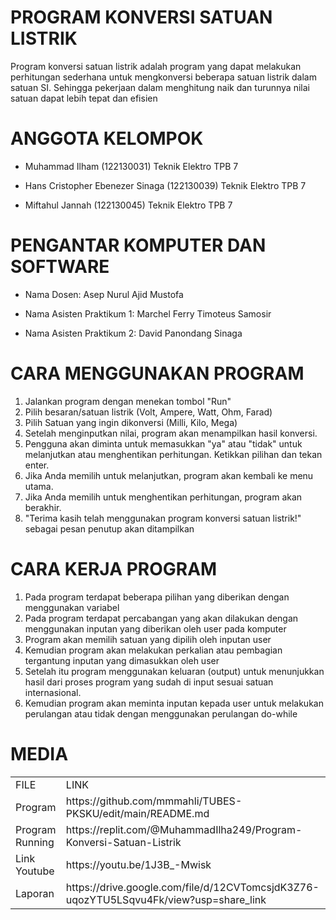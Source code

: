 # PROGRAM KONVERSI SATUAN LISTRIK
Program konversi satuan listrik adalah program yang dapat melakukan perhitungan sederhana untuk mengkonversi beberapa satuan listrik dalam satuan SI. Sehingga pekerjaan dalam menghitung naik dan turunnya nilai satuan dapat lebih tepat dan efisien
# ANGGOTA KELOMPOK
- Muhammad Ilham (122130031) Teknik Elektro TPB 7

- Hans Cristopher Ebenezer Sinaga (122130039) Teknik Elektro TPB 7

- Miftahul Jannah (122130045) Teknik Elektro TPB 7
# PENGANTAR KOMPUTER DAN SOFTWARE
- Nama Dosen: Asep Nurul Ajid Mustofa

- Nama Asisten Praktikum 1: Marchel Ferry Timoteus Samosir

- Nama Asisten Praktikum 2: David Panondang Sinaga
# CARA MENGGUNAKAN PROGRAM 
1. Jalankan program dengan menekan tombol "Run"
2. Pilih besaran/satuan listrik (Volt, Ampere, Watt, Ohm, Farad)
3. Pilih Satuan yang ingin dikonversi (Milli, Kilo, Mega)
4. Setelah menginputkan nilai, program akan menampilkan hasil konversi.
5. Pengguna akan diminta untuk memasukkan "ya" atau "tidak" untuk melanjutkan    atau menghentikan perhitungan. Ketikkan pilihan dan tekan enter.
6. Jika Anda memilih untuk melanjutkan, program akan kembali ke menu utama.
7. Jika Anda memilih untuk menghentikan perhitungan, program akan berakhir.
8. "Terima kasih telah menggunakan program konversi satuan listrik!" sebagai     pesan penutup akan ditampilkan
# CARA KERJA PROGRAM
1. Pada program terdapat beberapa pilihan yang diberikan dengan menggunakan      variabel
2. Pada program terdapat percabangan yang akan dilakukan dengan menggunakan      inputan yang diberikan oleh user pada komputer
3. Program akan memilih satuan yang dipilih oleh inputan user
4. Kemudian program akan melakukan perkalian atau pembagian tergantung          inputan yang dimasukkan oleh user
5. Setelah itu program menggunakan keluaran (output) untuk menunjukkan hasil    dari proses program yang sudah di input sesuai satuan internasional.
6. Kemudian program akan meminta inputan kepada user untuk melakukan            perulangan atau tidak dengan menggunakan perulangan do-while
# MEDIA
<html>
<head>
	<meta charset="utf-8">
</head>
<body>
 
 <table>
 	<tr>	
		<td> FILE</td>
 		<td> LINK</td>
 		</tr>
 	<tr>
 		<td> Program</td>
 		<td> https://github.com/mmmahli/TUBES-PKSKU/edit/main/README.md</td>
 		</tr>
 	<tr>
 		<td> Program Running</td>
 		<td> https://replit.com/@MuhammadIlha249/Program-Konversi-Satuan-Listrik</td>
		</tr>
 	<tr>
 		<td> Link Youtube</td>
 		<td> https://youtu.be/1J3B_-Mwisk</td>
		</tr>
 	<tr>
 		<td> Laporan</td>
 		<td> https://drive.google.com/file/d/12CVTomcsjdK3Z76-uqozYTU5LSqvu4Fk/view?usp=share_link</td>
 	</tr>
 </table>

</body>
</html>
